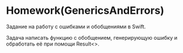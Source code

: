 Homework(GenericsAndErrors)
===
Задание на работу с ошибками и обобщениями в Swift. 

Задача написать функцию с обобщением, генерирующую ошибку и обработать её при помощи Result<>.
